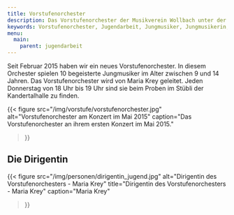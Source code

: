 ```yaml
---
title: Vorstufenorchester
description: Das Vorstufenorchester der Musikverein Wollbach unter der Leitung von Maria Krey.
keywords: Vorstufenorchester, Jugendarbeit, Jungmusiker, Jungmusikerin, Instrument lernen, Ausbildung
menu:
  main:
    parent: jugendarbeit
---
```


Seit Februar 2015 haben wir ein neues Vorstufenorchester. In diesem
Orchester spielen 10 begeisterte Jungmusiker im Alter zwischen 9 und 14
Jahren. Das Vorstufenorchester wird von Maria Krey geleitet. Jeden
Donnerstag von 18 Uhr bis 19 Uhr sind sie beim Proben im Stübli der
Kandertalhalle zu finden.

{{< figure src="/img/vorstufe/vorstufenorchester.jpg"
           alt="Vorstufenorchester am Konzert im Mai 2015"
           caption="Das Vorstufenorchester an ihrem ersten Konzert im Mai 2015."
>}}

## Die Dirigentin
{{< figure src="/img/personen/dirigentin_jugend.jpg"
           alt="Dirigentin des Vorstufenorchesters - Maria Krey"
           title="Dirigentin des Vorstufenorchesters - Maria Krey"
           caption="Maria Krey"
>}}
